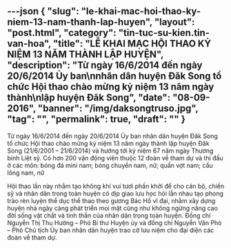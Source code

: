 ---json
{
    "slug": "le-khai-mac-hoi-thao-ky-niem-13-nam-thanh-lap-huyen",
    "layout": "post.html",
    "category": "tin-tuc-su-kien.tin-van-hoa",
    "title": "LỄ KHAI MẠC HỘI THAO KỶ NIỆM 13 NĂM THÀNH LẬP HUYỆN",
    "description": "Từ ngày 16/6/2014 đến ngày 20/6/2014 Ủy ban\nnhân dân huyện Đăk Song tổ chức Hội thao chào mừng kỷ niệm 13 năm ngày thành\nlập huyện Đăk Song",
    "date": "08-09-2016",
    "banner": "/img/daksongtruso.jpg",
    "tag": "",
    "permalink": true,
    "draft": ""
}
---
Từ ngày 16/6/2014 đến ngày 20/6/2014 Ủy ban
nhân dân huyện Đăk Song tổ chức Hội thao chào mừng kỷ niệm 13 năm ngày thành
lập huyện Đăk Song (21/6/2001 – 21/6/2014) và hướng tới kỷ niệm 67 năm ngày Thương
binh Liệt sỹ. Có hơn 200 vận động viên thuộc 12 đoàn về tham dự và thi đấu ở
các môn: bóng đá mini nam; bóng chuyền nam, nữ; quần vợt nam; cầu lông nam, nữ

Hội thao lần này nhằm tạo không khí vui
tươi phấn khởi để cho cán bộ, chiến sỹ và nhân dân trong toàn huyện có dịp giao
lưu học hỏi lẫn nhau tạo phong trào rèn luyện thể dục thể thao theo gương Bác
Hồ vĩ đại, nhằm xây dựng huyện nhà ngày càng phát triển mọi mặt cũng như không
ngừng nâng cao đời sống vật chất và tinh thần của nhân dân trong toàn huyện.
Đồng chí Nguyễn Thị Thu Hường – Phó Bí thư
Huyện ủy và đồng chí Nguyễn Văn Phò – Phó Chủ tịch Ủy ban nhân dân huyện trao
cờ lưu niệm cho đại diện các đoàn về tham dự.